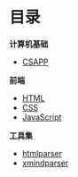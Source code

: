 # 目录

**计算机基础**

- [CSAPP](basics/csapp/README)

**前端**

- [HTML](frontend/html/README)
- [CSS](frontend/css/README)
- [JavaScript](frontend/js/README)

**工具集**

- [htmlparser](tools/htmlparser/index.html)
- [xmindparser](tools/xmindparser/README)
